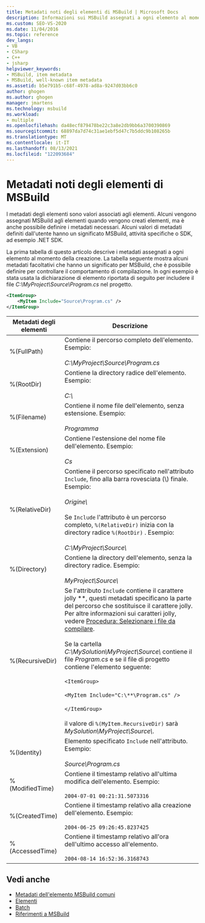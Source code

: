 ```yaml
---
title: Metadati noti degli elementi di MSBuild | Microsoft Docs
description: Informazioni sui MSBuild assegnati a ogni elemento al momento della creazione e su alcuni MSBuild facoltativi che è possibile definire per controllare il comportamento di compilazione.
ms.custom: SEO-VS-2020
ms.date: 11/04/2016
ms.topic: reference
dev_langs:
- VB
- CSharp
- C++
- jsharp
helpviewer_keywords:
- MSBuild, item metadata
- MSBuild, well-known item metadata
ms.assetid: b5e791b5-c68f-4978-ad8a-9247d03bb6c0
author: ghogen
ms.author: ghogen
manager: jmartens
ms.technology: msbuild
ms.workload:
- multiple
ms.openlocfilehash: da48ecf879478be22c3a8e2db9bb6a3700390869
ms.sourcegitcommit: 68897da7d74c31ae1ebf5d47c7b5ddc9b108265b
ms.translationtype: MT
ms.contentlocale: it-IT
ms.lasthandoff: 08/13/2021
ms.locfileid: "122093684"
---
```

# <a name="msbuild-well-known-item-metadata"></a>Metadati noti degli elementi di MSBuild

I metadati degli elementi sono valori associati agli elementi. Alcuni vengono assegnati MSBuild agli elementi quando vengono creati elementi, ma è anche possibile definire i metadati necessari. Alcuni valori di metadati definiti dall'utente hanno un significato MSBuild, attività specifiche o SDK, ad esempio .NET SDK.

La prima tabella di questo articolo descrive i metadati assegnati a ogni elemento al momento della creazione. La tabella seguente mostra alcuni metadati facoltativi che hanno un significato per MSBuild, che è possibile definire per controllare il comportamento di compilazione. In ogni esempio è stata usata la dichiarazione di elemento riportata di seguito per includere il file *C:\MyProject\Source\Program.cs* nel progetto.

```xml
<ItemGroup>
    <MyItem Include="Source\Program.cs" />
</ItemGroup>
```

|Metadati degli elementi|Descrizione|
|-------------------|-----------------|
|%(FullPath)|Contiene il percorso completo dell'elemento. Esempio:<br /><br /> *C:\MyProject\Source\Program.cs*|
|%(RootDir)|Contiene la directory radice dell'elemento. Esempio:<br /><br /> *C:\\*|
|%(Filename)|Contiene il nome file dell'elemento, senza estensione. Esempio:<br /><br /> *Programma*|
|%(Extension)|Contiene l'estensione del nome file dell'elemento. Esempio:<br /><br /> *Cs*|
|%(RelativeDir)|Contiene il percorso specificato nell'attributo `Include`, fino alla barra rovesciata (\\) finale. Esempio:<br /><br /> *Origine\\*<br /><br /> Se `Include` l'attributo è un percorso completo, `%(RelativeDir)` inizia con la directory radice `%(RootDir)` .  Esempio: <br /><br /> *C:\MyProject\Source\\*|
|%(Directory)|Contiene la directory dell'elemento, senza la directory radice. Esempio:<br /><br /> *MyProject\\Source\\*|
|%(RecursiveDir)|Se l'attributo `Include` contiene il carattere jolly \*\*, questi metadati specificano la parte del percorso che sostituisce il carattere jolly. Per altre informazioni sui caratteri jolly, vedere [Procedura: Selezionare i file da compilare](../msbuild/how-to-select-the-files-to-build.md).<br /><br /> Se la cartella *C:\MySolution\MyProject\Source\\* contiene il file *Program.cs* e se il file di progetto contiene l'elemento seguente:<br /><br /> `<ItemGroup>`<br /><br /> `<MyItem Include="C:\**\Program.cs" />`<br /><br /> `</ItemGroup>`<br /><br /> il valore di `%(MyItem.RecursiveDir)` sarà *MySolution\MyProject\Source\\*.|
|%(Identity)|Elemento specificato `Include` nell'attributo. Esempio:<br /><br /> *Source\Program.cs*|
|%(ModifiedTime)|Contiene il timestamp relativo all'ultima modifica dell'elemento. Esempio:<br /><br /> `2004-07-01 00:21:31.5073316`|
|%(CreatedTime)|Contiene il timestamp relativo alla creazione dell'elemento. Esempio:<br /><br /> `2004-06-25 09:26:45.8237425`|
|%(AccessedTime)|Contiene il timestamp relativo all'ora dell'ultimo accesso all'elemento.<br /><br /> `2004-08-14 16:52:36.3168743`|

## <a name="see-also"></a>Vedi anche

- [Metadati dell'elemento MSBuild comuni](common-msbuild-item-metadata.md)
- [Elementi](../msbuild/msbuild-items.md)
- [Batch](../msbuild/msbuild-batching.md)
- [Riferimenti a MSBuild](../msbuild/msbuild-reference.md)
